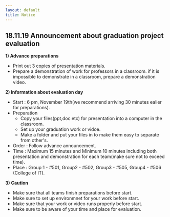 ```yaml
---
layout: default
title: Notice
---
```


## 18.11.19 Announcement about graduation project evaluation

**1) Advance preparations**
  * Print out 3 copies of presentation materials. 
  * Prepare a demonstration of work for professors in a classroom. if it is impossible to demonstrate in a classroom, prepare a demonstration video. 

**2) Information about evaluation day**
  * Start : 6 pm, November 19th(we recommend arriving 30 minutes ealier for preparations).
  * Preparation
     - Copy your files(ppt,doc etc) for presentation into a computer in the classroom.
     - Set up your graduation work or vidoe.
     - Make a folder and put your files in to make them easy to separate from other's.
  * Order : Follow advance announcement.
  * Time : Maximum 15 minutes and Minimum 10 minutes including both presentation and demonstration for each team(make sure not to exceed time).
  * Place : Group 1 - #501, Group2 - #502, Group3 - #505, Group4 - #506 (College of IT). 

**3) Caution**
  * Make sure that all teams finish preparations before start.
  * Make sure to set up environmnet for your work before start.
  * Make sure that your work or video runs properly before start. 
  * Make sure to be aware of your time and place for evaluation.


